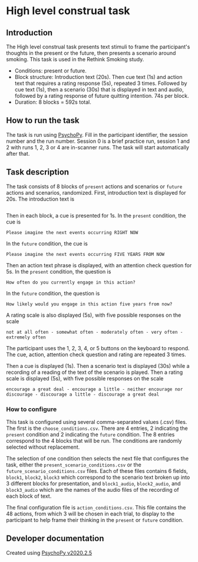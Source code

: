 # High level construal task

## Introduction

The High level construal task presents text stimuli to frame the participant's
thoughts in the present or the future, then presents a scenario around smoking.
This task is used in the Rethink Smoking study.

- Conditions: present or future.
- Block structure: Introduction text (20s). Then cue text (1s) and action text that requires a rating response (5s), repeated 3 times. Followed by cue text (1s), then a scenario (30s) that is displayed in text and audio, followed by a rating response of future quitting intention. 74s per block.
- Duration: 8 blocks = 592s total.

## How to run the task

The task is run using [PsychoPy](https://www.psychopy.org/). Fill in the participant identifier, the session number and the run number. Session 0 is a brief practice run, session 1 and 2 with runs 1, 2, 3 or 4 are in-scanner runs. The task will start automatically after that.

## Task description

The task consists of 8 blocks of `present` actions and scenarios or `future` actions and scenarios, randomized.
First, introduction text is displayed for 20s. The introduction text is
```
```
Then in each block, a cue is presented for 1s. In the `present` condition, the cue is
```
Please imagine the next events occurring RIGHT NOW
```
In the `future` condition, the cue is
```
Please imagine the next events occurring FIVE YEARS FROM NOW
```
Then an action text phrase is displayed, with an attention check question for 5s.
In the `present` condition, the question is
```
How often do you currently engage in this action?
```
In the `future` condition, the question is
```
How likely would you engage in this action five years from now?
```
A rating scale is also displayed (5s), with five possible responses on the scale
```
not at all often - somewhat often - moderately often - very often - extremely often
```
The participant uses the 1, 2, 3, 4, or 5 buttons on the keyboard to respond.
The cue, action, attention check question and rating are repeated 3 times.

Then a cue is displayed (1s). Then a scenario text is displayed (30s) while a recording of a reading of the text of the scenario is played. Then a rating scale is displayed (5s), with five possible responses on the scale
```
encourage a great deal - encourage a little - neither encourage nor discourage - discourage a little - discourage a great deal
```

### How to configure
This task is configured using several comma-separated values (.csv) files.
The first is the `choose_conditions.csv`. There are 4 entries, 2 indicating the
`present` condition and 2 indicating the `future` condition.
The 8 entries correspond to the 4 blocks that will be run.
The conditions are randomly selected without replacement.

The selection of one condition then selects the next file that configures the task,
either the `present_scenario_conditions.csv` or the `future_scenario_conditions.csv` files.
Each of these files contains 6 fields, `block1`, `block2`, `block3` which correspond
to the scenario text broken up into 3 different blocks for presentation, and `block1_audio`,
`block2_audio`, and `block3_audio` which are the names of the audio files of the recording
of each block of text.

The final configuration file is `action_conditions.csv`.
This file contains the 48 actions, from which 3 will be chosen in each trial,
to display to the participant to help frame their thinking in the `present` or `future` condition.

## Developer documentation
Created using [PsychoPy v2020.2.5](https://www.psychopy.org/)
